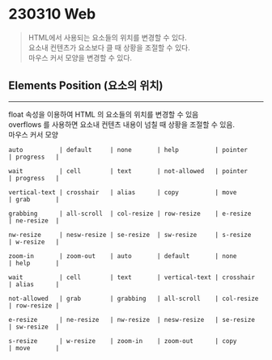 # 230310 Web
> HTML에서 사용되는 요소들의 위치를 변경할 수 있다.  
> 요소내 컨텐츠가 요소보다 클 때 상황을 조절할 수 있다.  
> 마우스 커서 모양을 변경할 수 있다.
## Elements Position (요소의 위치)
---

float 속성을 이용하여 HTML 의 요소들의 위치를 변경할 수 있음  
overflows 를 사용하면 요소내 컨텐츠 내용이 넘칠 때 상황을 조절할 수 있음.  
마우스 커서 모양
```
auto          | default     | none       | help          | pointer    | progress   |

wait          | cell        | text       | not-allowed   | pointer    | progress   |

vertical-text | crosshair   | alias      | copy          | move       | grab       |

grabbing      | all-scroll  | col-resize | row-resize    | e-resize   | ne-resize  |

nw-resize     | nesw-resize | se-resize  | sw-resize     | s-resize   | w-resize   |

zoom-in       | zoom-out    | auto       | default       | none       | help       |

wait          | cell        | text       | vertical-text | crosshair  | alias      |

not-allowed   | grab        | grabbing   | all-scroll    | col-resize | row-resize |

e-resize      | ne-resize   | nw-resize  | nesw-resize   | se-resize  | sw-resize  |

s-resize      | w-resize    | zoom-in    | zoom-out      | copy       | move       |
```